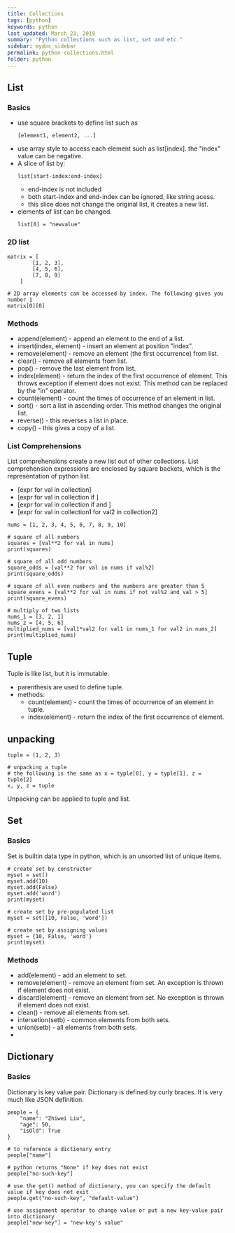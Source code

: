 ```yaml
---
title: Collections
tags: [python]
keywords: python
last_updated: March 23, 2019
summary: "Python collections such as list, set and etc."
sidebar: mydoc_sidebar
permalink: python-collections.html
folder: python
---
```


## List
### Basics
* use square brackets to define list such as
    ```text
    [element1, element2, ...]
    ```
* use array style to access each element such as list[index]. the "index" value can be negative.
* A slice of list by:
    ```text
    list[start-index:end-index]
    ``` 
    * end-index is not included
    * both start-index and end-index can be ignored, like string acess. 
    * this slice does not change the original list, it creates a new list.
* elements of list can be changed.
    ```text
    list[0] = "newvalue"
    ```
    
### 2D list
```text
matrix = [
        [1, 2, 3], 
        [4, 5, 6], 
        [7, 8, 9]
    ]
    
# 2D array elements can be accessed by index. The following gives you number 1
matrix[0][0]
```

### Methods
* append(element) - append an element to the end of a list.
* insert(index, element) - insert an element at position "index".
* remove(element) - remove an element (the first occurrence) from list.
* clear() - remove all elements from list.
* pop() - remove the last element from list.
* index(element) - return the index of the first occurrence of element. This throws exception if element does not exist.
    This method can be replaced by the "in" operator.
* count(element) - count the times of occurrence of an element in list.
* sort() - sort a list in ascending order. This method changes the original list.
* reverse() - this reverses a list in place.
* copy() - this gives a copy of a list.

### List Comprehensions
List comprehensions create a new list out of other collections. List comprehension expressions are 
enclosed by square backets, which is the representation of python list.

* [expr for val in collection]
* [expr for val in collection if <test>]
* [expr for val in collection if <test1> and <test2>]
* [expr for val in collection1 for val2 in collection2]
```text
nums = [1, 2, 3, 4, 5, 6, 7, 8, 9, 10]

# square of all numbers
squares = [val**2 for val in nums]
print(squares)

# square of all odd numbers
square_odds = [val**2 for val in nums if val%2]
print(square_odds)

# square of all even numbers and the numbers are greater than 5
square_evens = [val**2 for val in nums if not val%2 and val > 5]
print(square_evens)

# multiply of two lists
nums_1 = [3, 2, 1]
nums_2 = [4, 5, 6]
multiplied_nums = [val1*val2 for val1 in nums_1 for val2 in nums_2]
print(multiplied_nums)
```

## Tuple
Tuple is like list, but it is immutable.
* parenthesis are used to define tuple. 
* methods: 
    * count(element) - count the times of occurrence of an element in tuple.
    * index(element) - return the index of the first occurrence of element.
    
## unpacking 
```text
tuple = (1, 2, 3)

# unpacking a tuple
# the following is the same as x = typle[0], y = typle[1], z = tuple[2]
x, y, z = tuple
```
Unpacking can be applied to tuple and list.

## Set
### Basics
Set is builtin data type in python, which is an unsorted list of unique items. 
```text
# create set by constructor
myset = set()
myset.add(10)
myset.add(False)
myset.add('word')
print(myset)

# create set by pre-populated list
myset = set([10, False, 'word'])

# create set by assigning values
myset = {10, False, 'word'}
print(myset)
```

### Methods
* add(element) - add an element to set.
* remove(element) - remove an element from set. An exception is thrown if element does not exist.
* discard(element) - remove an element from set. No exception is thrown if element does not exist.
* clean() - remove all elements from set.
* intersetion(setb) - common elements from both sets.
* union(setb) - all elements from both sets.
* 
## Dictionary
### Basics
Dictionary is key value pair. Dictionary is defined by curly braces. It is very much like JSON definition.
```text
people = {
    "name": "Zhiwei Liu",
    "age": 50, 
    "isOld": True
}

# to reference a dictionary entry
people["name"]

# python returns "None" if key does not exist
people["no-such-key"]

# use the get() method of dictionary, you can specify the default value if key does not exit
people.get("no-such-key", "default-value")

# use assignment operator to change value or put a new key-value pair into dictionary
people["new-key"] = "new-key's value"
```

